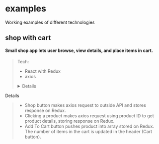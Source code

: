 # examples
Working examples of different technologies

## shop with cart
#### Small shop app lets user browse, view details, and place items in cart. 

> Tech:
> * React with Redux
> * axios
> <details>
  <summary>Details</summary>

  > * Shop button makes axios request to outside API and stores response on Redux.
  > * Clicking a product makes axios request using product ID to get product details, storing response on Redux.
  > * Add To Cart button pushes product into array stored on Redux. The number of items in the cart is updated in the header (Cart button).
  </details>
